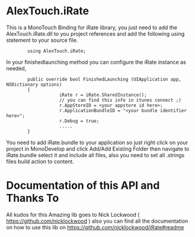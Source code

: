 AlexTouch.iRate
===============

This is a MonoTouch Binding for iRate library, you just need to add the AlexTouch.iRate.dll to you project references and add the following using statement to your source file.

			using AlexTouch.iRate;

In your finishedlaunching method you can configure the iRate instance as needed, 

			public override bool FinishedLaunching (UIApplication app, NSDictionary options)
			{
						iRate r = iRate.SharedInstance();
						// you can find this info in itunes connect ;)
						r.AppStoreID = <your appstore id here>;
						r.ApplicationBundleID = "<your bundle identifier here>";
						r.Debug = true;
						.....
			}

You need to add iRate.bundle to your application so just right click on your project in MonoDevelop and click Add/Add Existing Folder then navigate to iRate.bundle select it and include all files, also  you need to set all .strings files build action to content.  

Documentation of this API and Thanks To 
========================================

All kudos for this Amazing lib goes to Nick Lockwood ( https://github.com/nicklockwood ) also you can find all the documentation on how to use this lib on https://github.com/nicklockwood/iRate#readme
